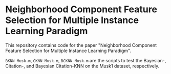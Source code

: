 # Neighborhood Component Feature Selection for Multiple Instance Learning Paradigm
This repository contains code for the paper "Neighborhood Component Feature Selection for Multiple Instance Learning Paradigm".

`BKNN_Musk.m`, `CKNN_Musk.m`, `BCKNN_Musk.m` are the scripts to test the Bayesian-, Citation-, and Bayesian Citation-KNN on the Musk1 dataset, respectively.
